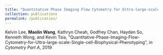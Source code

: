 ```yaml
---
title: "Quantitative Phase Imaging Flow Cytometry for Ultra-large-scale Single-cell Biophysical Phenotyping"
collection: publications
permalink: /publication/
---
```

Kelvin Lee, **Maolin Wang**, Kathryn Cheah, Godfrey Chan, Hayden So, Kenneth Wong, and Kevin Tsia, "Quantitative-Phase-Imaging-Flow-Cytometry-for-Ultra-large-scale-Single-cell-Biophysical-Phenotyping", in *Cytometry Part A*, 2019
